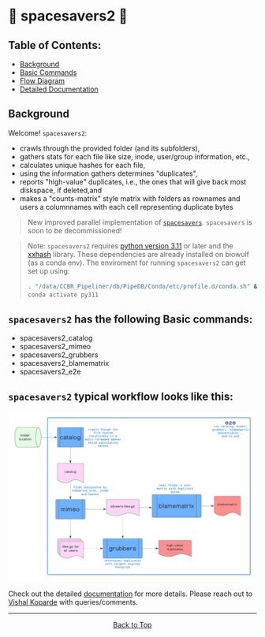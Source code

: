 # :rocket: spacesavers2 :rocket:

## Table of Contents:
 - [Background](#background)
 - [Basic Commands](##spacesavers2-has-the-following-basic-commands)
 - [Flow Diagram](#spacesavers2-typical-workflow-looks-like-this)
 - [Detailed Documentation](https://ccbr.github.io/spacesavers2)

## Background

Welcome! `spacesavers2`: 

- crawls through the provided folder (and its subfolders), 
- gathers stats for each file like size, inode, user/group information, etc., 
- calculates unique hashes for each file,
- using the information gathers determines "duplicates",
- reports "high-value" duplicates, i.e., the ones that will give back most diskspace, if deleted,and
- makes a "counts-matrix" style matrix with folders as rownames and users a columnnames with each cell representing duplicate bytes

> New improved parallel implementation of [`spacesavers`](https://github.com/CCBR/spacesavers). `spacesavers` is soon to be decommissioned!

> Note: `spacesavers2` requires [python version 3.11](https://www.python.org/downloads/release/python-3110/) or later and the [xxhash](https://pypi.org/project/xxhash/) library. These dependencies are already installed on biowulf (as a conda env). The enviroment for running `spacesavers2` can get set up using:
> ```bash
> . "/data/CCBR_Pipeliner/db/PipeDB/Conda/etc/profile.d/conda.sh" && \
> conda activate py311
> ```
## `spacesavers2` has the following Basic commands:

- spacesavers2_catalog
- spacesavers2_mimeo
- spacesavers2_grubbers
- spacesavers2_blamematrix
- spacesavers2_e2e

## `spacesavers2` typical workflow looks like this:

![](docs/assets/images/spacesavers2.png)

Check out the detailed [documentation](https://ccbr.github.io/spacesavers2/) for more details. Please reach out to [Vishal Koparde](mailto:vishal.koparde@nih.gov) with queries/comments.

<hr>
<p align="center">
	<a href="#rocket-spacesavers2-rocket">Back to Top</a>
</p>
